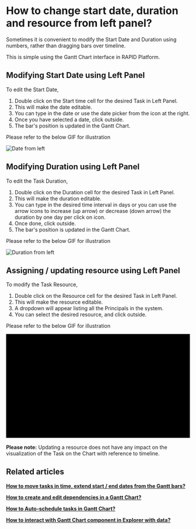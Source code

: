 # How to change start date, duration and resource from left panel?

Sometimes it is convenient to modify the Start Date and Duration using numbers, rather than dragging bars over timeline.

This is simple using the Gantt Chart interface in RAPID Platform.

## Modifying Start Date using Left Panel

To edit the Start Date,

1. Double click on the Start time cell for the desired Task in Left Panel.
2. This will make the date editable.
3. You can type in the date or use the date picker from the icon at the right.
4. Once you have selected a date, click outside.
5. The bar's position is updated in the Gantt Chart.

Please refer to the below GIF for illustration

![Date from left](changing-date.gif)

## Modifying Duration using Left Panel

To edit the Task Duration,

1. Double click on the Duration cell for the desired Task in Left Panel.
2. This will make the duration editable.
3. You can type in the desired time interval in days or you can use the arrow icons to increase (up arrow) or decrease (down arrow) the duration by one day per click on icon.
4. Once done, click outside.
5. The bar's position is updated in the Gantt Chart.

Please refer to the below GIF for illustration

![Duration from left](changing-duration.gif)

## Assigning / updating resource using Left Panel

To modify the Task Resource,

1. Double click on the Resource cell for the desired Task in Left Panel.
2. This will make the resource editable.
3. A dropdown will appear listing all the Principals in the system.
4. You can select the desired resource, and click outside.

Please refer to the below GIF for illustration

![Resource from left](changing-resource.gif)

**Please note:** Updating a resource does not have any impact on the visualization of the Task on the Chart with reference to timeline.

## Related articles

[**How to move tasks in time, extend start / end dates from the Gantt bars?**](../altering-dates/altering-dates.md "How to move tasks in time, extend start / end dates from the Gantt bars?")

[**How to create and edit dependencies in a Gantt Chart?**](../how-to-create-and-edit-dependencies-in-a-gantt-chart/how-to-create-and-edit-dependencies-in-a-gantt-chart.md "How to create and edit dependencies in a Gantt Chart?")

[**How to Auto-schedule tasks in Gantt Chart?**](../how-to-auto-schedule-tasks-in-gantt-chart/how-to-auto-schedule-tasks-in-gantt-chart.md "How to Auto-schedule tasks in Gantt Chart?")

[**How to interact with Gantt Chart component in Explorer with data?**](../1-how-to-interact-with-a-gantt-chart-in-explorer/1-how-to-interact-with-a-gantt-chart-in-explorer.md "How to interact with a Gantt Chart?")